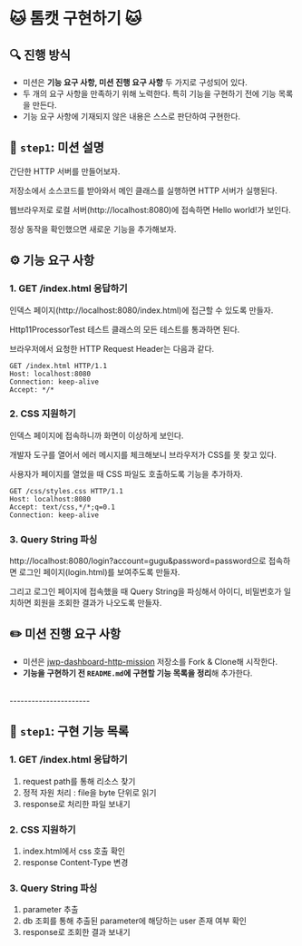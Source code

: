 # 🐱 톰캣 구현하기 🐱

## 🔍 진행 방식

- 미션은 **기능 요구 사항, 미션 진행 요구 사항** 두 가지로 구성되어 있다.
- 두 개의 요구 사항을 만족하기 위해 노력한다. 특히 기능을 구현하기 전에 기능 목록을 만든다.
- 기능 요구 사항에 기재되지 않은 내용은 스스로 판단하여 구현한다.

## 🚀 `step1`: 미션 설명

간단한 HTTP 서버를 만들어보자.

저장소에서 소스코드를 받아와서 메인 클래스를 실행하면 HTTP 서버가 실행된다.

웹브라우저로 로컬 서버(http://localhost:8080)에 접속하면 Hello world!가 보인다.

정상 동작을 확인했으면 새로운 기능을 추가해보자.

## ⚙️ 기능 요구 사항

### 1. GET /index.html 응답하기

인덱스 페이지(http://localhost:8080/index.html)에 접근할 수 있도록 만들자.

Http11ProcessorTest 테스트 클래스의 모든 테스트를 통과하면 된다.

브라우저에서 요청한 HTTP Request Header는 다음과 같다.

```text
GET /index.html HTTP/1.1
Host: localhost:8080
Connection: keep-alive
Accept: */*
```

### 2. CSS 지원하기

인덱스 페이지에 접속하니까 화면이 이상하게 보인다.

개발자 도구를 열어서 에러 메시지를 체크해보니 브라우저가 CSS를 못 찾고 있다.

사용자가 페이지를 열었을 때 CSS 파일도 호출하도록 기능을 추가하자.

```text
GET /css/styles.css HTTP/1.1
Host: localhost:8080
Accept: text/css,*/*;q=0.1
Connection: keep-alive
```

### 3. Query String 파싱

http://localhost:8080/login?account=gugu&password=password으로 접속하면 로그인 페이지(login.html)를 보여주도록 만들자.

그리고 로그인 페이지에 접속했을 때 Query String을 파싱해서 아이디, 비밀번호가 일치하면 회원을 조회한 결과가 나오도록 만들자.

## ✏️ 미션 진행 요구 사항

- 미션은 [jwp-dashboard-http-mission](https://github.com/speculatingwook/jwp-dashboard-http-mission) 저장소를 Fork & Clone해 시작한다.
- **기능을 구현하기 전 `README.md`에 구현할 기능 목록을 정리**해 추가한다.

<br>
----------------------

## 🚀 `step1`: 구현 기능 목록
### 1. GET /index.html 응답하기
1. request path를 통해 리소스 찾기
2. 정적 자원 처리 : file을 byte 단위로 읽기
3. response로 처리한 파일 보내기
### 2. CSS 지원하기
1. index.html에서 css 호출 확인
2. response Content-Type 변경
### 3. Query String 파싱
1. parameter 추출
2. db 조회를 통해 추출된 parameter에 해당하는 user 존재 여부 확인
3. response로 조회한 결과 보내기
